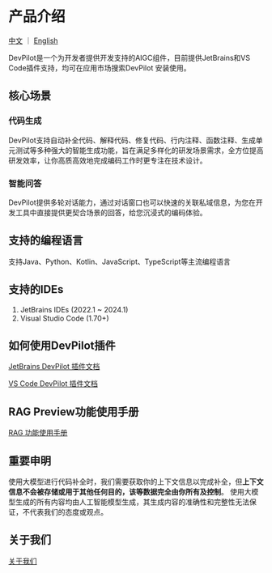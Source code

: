 # 产品介绍

[中文](README.md) ｜ [English](README_EN.md)

DevPilot是一个为开发者提供开发支持的AIGC组件，目前提供JetBrains和VS Code插件支持，均可在应用市场搜索DevPilot 安装使用。

## 核心场景

### 代码生成
DevPilot支持自动补全代码、解释代码、修复代码、行内注释、函数注释、生成单元测试等多种强大的智能生成功能，旨在满足多样化的研发场景需求，全方位提高研发效率，让你高质高效地完成编码工作时更专注在技术设计。

### 智能问答
DevPilot提供多轮对话能力，通过对话窗口也可以快速的关联私域信息，为您在开发工具中直接提供更契合场景的回答，给您沉浸式的编码体验。

## 支持的编程语言
支持Java、Python、Kotlin、JavaScript、TypeScript等主流编程语言

## 支持的IDEs
1. JetBrains IDEs (2022.1 ~ 2024.1)
2. Visual Studio Code (1.70+)

## 如何使用DevPilot插件
[JetBrains DevPilot 插件文档](README_JetBrains.md)

[VS Code DevPilot 插件文档](README_VSCode.md)

## RAG Preview功能使用手册
[RAG 功能使用手册](README_RAG.md)

## 重要申明
使用大模型进行代码补全时，我们需要获取你的上下文信息以完成补全，但**上下文信息不会被存储或用于其他任何目的，该等数据完全由你所有及控制**。
使用大模型生成的所有内容均由人工智能模型生成，其生成内容的准确性和完整性无法保证，不代表我们的态度或观点。

## 关于我们
[关于我们](http://devpilot.zhongan.com) 